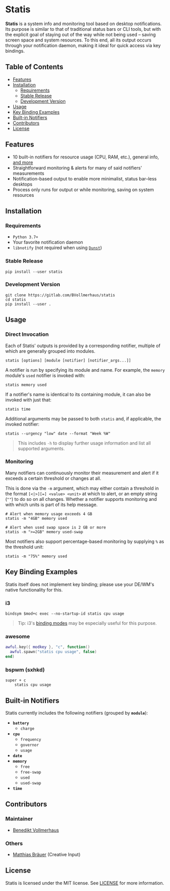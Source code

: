 # Statis

**Statis** is a system info and monitoring tool based on desktop notifications.
Its purpose is similar to that of traditional status bars or CLI tools, but
with the explicit goal of staying out of the way while not being used – saving
screen space and system resources. To this end, all its output occurs through
your notification daemon, making it ideal for quick access via key bindings.


## Table of Contents

* [Features](#features)
* [Installation](#installation)
  - [Requirements](#requirements)
  - [Stable Release](#stable-release)
  - [Development Version](#development-version)
* [Usage](#usage)
* [Key Binding Examples](#key-binding-examples)
* [Built-in Notifiers](#built-in-notifiers)
* [Contributors](#contributors)
* [License](#license)


## Features

* 10 built-in notifiers for resource usage (CPU, RAM, etc.), general info,
  [and more](#built-in-notifiers)
* Straightforward monitoring & alerts for many of said notifiers' measurements
* Notification-based output to enable more minimalist, status bar–less desktops
* Process only runs for output or while monitoring, saving on system resources


## Installation

### Requirements

* `Python 3.7+`
* Your favorite notification daemon
* `libnotify` (not required when using [`Dunst`](https://github.com/dunst-project/dunst))

### Stable Release

```shell
pip install --user statis
```

### Development Version

```shell
git clone https://gitlab.com/BVollmerhaus/statis
cd statis
pip install --user .
```


## Usage

### Direct Invocation

Each of Statis' outputs is provided by a corresponding notifier, multiple of
which are generally grouped into modules.

```shell
statis [options] [module [notifier] [notifier_args...]]
```

A notifier is run by specifying its module and name. For example, the `memory`
module's `used` notifier is invoked with:

```shell
statis memory used
```

If a notifier's name is identical to its containing module, it can also be
invoked with just that:

```shell
statis time
```

Additional arguments may be passed to both `statis` and, if applicable, the
invoked notifier:

```shell
statis --urgency "low" date --format "Week %W"
```

> This includes `-h` to display further usage information and list all
> supported arguments.

### Monitoring

Many notifiers can continuously monitor their measurement and alert if it
exceeds a certain threshold or changes at all.

This is done via the `-m` argument, which may either contain a threshold in
the format `[<|>][=] <value> <unit>` at which to alert, or an empty string
(`""`) to do so on all changes. Whether a notifier supports monitoring and
with which units is part of its help message.

```shell
# Alert when memory usage exceeds 4 GB
statis -m "4GB" memory used

# Alert when used swap space is 2 GB or more
statis -m ">=2GB" memory used-swap
```

Most notifiers also support percentage-based monitoring by supplying `%` as
the threshold unit:

```shell
statis -m "75%" memory used
```


## Key Binding Examples

Statis itself does not implement key binding; please use your DE/WM's native
functionality for this.

### i3

```
bindsym $mod+c exec --no-startup-id statis cpu usage
```
> Tip: i3's [binding modes](https://i3wm.org/docs/userguide.html#binding_modes)
> may be especially useful for this purpose.

### awesome

```lua
awful.key({ modkey }, "c", function()
  awful.spawn("statis cpu usage", false)
end)
```

### bspwm (sxhkd)

```
super + c
    statis cpu usage
```


## Built-in Notifiers

Statis currently includes the following notifiers (grouped by **`module`**):

* **`battery`**
  - `charge`
* **`cpu`**
  - `frequency`
  - `governor`
  - `usage`
* **`date`**
* **`memory`**
  - `free`
  - `free-swap`
  - `used`
  - `used-swap`
* **`time`**


## Contributors

### Maintainer

* [Benedikt Vollmerhaus](https://gitlab.com/BVollmerhaus)

### Others

* [Matthias Bräuer](https://gitlab.com/Braeuer) (Creative Input)


## License

Statis is licensed under the MIT license. See
[LICENSE](https://gitlab.com/BVollmerhaus/statis/blob/master/LICENSE)
for more information.
